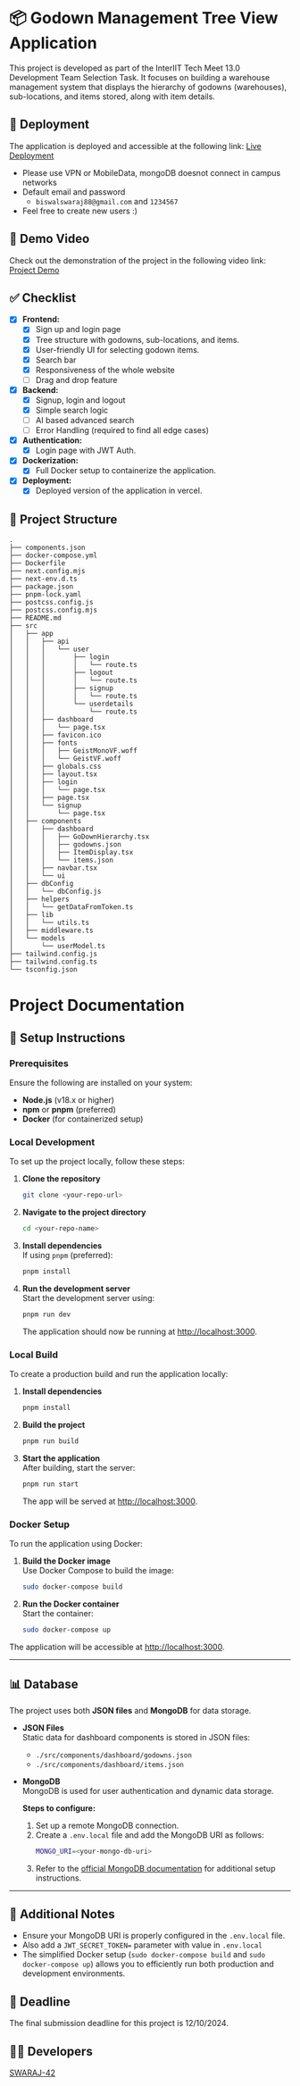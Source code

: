 # 📦 Godown Management Tree View Application

This project is developed as part of the InterIIT Tech Meet 13.0 Development Team Selection Task. It focuses on building a warehouse management system that displays the hierarchy of godowns (warehouses), sub-locations, and items stored, along with item details.

## 🚀 Deployment

The application is deployed and accessible at the following link:
[Live Deployment](https://godown-manager-1uwx.vercel.app/login)
- Please use VPN or MobileData, mongoDB doesnot connect in campus networks
- Default email and password
  - `biswalswaraj88@gmail.com` and `1234567`
- Feel free to create new users :)

## 🎥 Demo Video

Check out the demonstration of the project in the following video link:
[Project Demo](https://youtu.be/j4heTcFvC_g)

## ✅ Checklist

- [x] **Frontend:**
  - [x] Sign up and login page
  - [x] Tree structure with godowns, sub-locations, and items.
  - [x] User-friendly UI for selecting godown items.
  - [x] Search bar
  - [x] Responsiveness of the whole website
  - [ ] Drag and drop feature
- [x] **Backend:**
  - [x] Signup, login and logout
  - [x] Simple search logic
  - [ ] AI based advanced search
  - [ ] Error Handling (required to find all edge cases)
- [x] **Authentication:**
  - [x] Login page with JWT Auth.
- [x] **Dockerization:**
  - [x] Full Docker setup to containerize the application.
- [x] **Deployment:**
  - [x] Deployed version of the application in vercel.

## 📂 Project Structure

```
.
├── components.json
├── docker-compose.yml
├── Dockerfile
├── next.config.mjs
├── next-env.d.ts
├── package.json
├── pnpm-lock.yaml
├── postcss.config.js
├── postcss.config.mjs
├── README.md
├── src
│   ├── app
│   │   ├── api
│   │   │   └── user
│   │   │       ├── login
│   │   │       │   └── route.ts
│   │   │       ├── logout
│   │   │       │   └── route.ts
│   │   │       ├── signup
│   │   │       │   └── route.ts
│   │   │       └── userdetails
│   │   │           └── route.ts
│   │   ├── dashboard
│   │   │   └── page.tsx
│   │   ├── favicon.ico
│   │   ├── fonts
│   │   │   ├── GeistMonoVF.woff
│   │   │   └── GeistVF.woff
│   │   ├── globals.css
│   │   ├── layout.tsx
│   │   ├── login
│   │   │   └── page.tsx
│   │   ├── page.tsx
│   │   └── signup
│   │       └── page.tsx
│   ├── components
│   │   ├── dashboard
│   │   │   ├── GoDownHierarchy.tsx
│   │   │   ├── godowns.json
│   │   │   ├── ItemDisplay.tsx
│   │   │   └── items.json
│   │   ├── navbar.tsx
│   │   └── ui
│   ├── dbConfig
│   │   └── dbConfig.js
│   ├── helpers
│   │   └── getDataFromToken.ts
│   ├── lib
│   │   └── utils.ts
│   ├── middleware.ts
│   └── models
│       └── userModel.ts
├── tailwind.config.js
├── tailwind.config.ts
└── tsconfig.json
```

# Project Documentation

## 🔧 Setup Instructions

### Prerequisites

Ensure the following are installed on your system:
- **Node.js** (v18.x or higher)
- **npm** or **pnpm** (preferred)
- **Docker** (for containerized setup)

### Local Development

To set up the project locally, follow these steps:

1. **Clone the repository**  
   ```bash
   git clone <your-repo-url>
   ```

2. **Navigate to the project directory**  
   ```bash
   cd <your-repo-name>
   ```

3. **Install dependencies**  
   If using `pnpm` (preferred):
   ```bash
   pnpm install
   ```

4. **Run the development server**  
   Start the development server using:
   ```bash
   pnpm run dev
   ```
   The application should now be running at [http://localhost:3000](http://localhost:3000).

### Local Build

To create a production build and run the application locally:

1. **Install dependencies**  
   ```bash
   pnpm install
   ```

2. **Build the project**  
   ```bash
   pnpm run build
   ```

3. **Start the application**  
   After building, start the server:
   ```bash
   pnpm run start
   ```
   The app will be served at [http://localhost:3000](http://localhost:3000).

### Docker Setup

To run the application using Docker:

1. **Build the Docker image**  
   Use Docker Compose to build the image:
   ```bash
   sudo docker-compose build
   ```

2. **Run the Docker container**  
   Start the container:
   ```bash
   sudo docker-compose up
   ```

The application will be accessible at [http://localhost:3000](http://localhost:3000).

---

## 📊 Database

The project uses both **JSON files** and **MongoDB** for data storage.

- **JSON Files**  
  Static data for dashboard components is stored in JSON files:
  - `./src/components/dashboard/godowns.json`
  - `./src/components/dashboard/items.json`

- **MongoDB**  
  MongoDB is used for user authentication and dynamic data storage.
  
  **Steps to configure:**
  1. Set up a remote MongoDB connection.
  2. Create a `.env.local` file and add the MongoDB URI as follows:
     ```bash
     MONGO_URI=<your-mongo-db-uri>
     ```
  3. Refer to the [official MongoDB documentation](https://www.mongodb.com/) for additional setup instructions.

---

## 📝 Additional Notes

- Ensure your MongoDB URI is properly configured in the `.env.local` file.
- Also add a `JWT_SECRET_TOKEN=` parameter with value in `.env.local`
- The simplified Docker setup (`sudo docker-compose build` and `sudo docker-compose up`) allows you to efficiently run both production and development environments.

## 📅 Deadline

The final submission deadline for this project is 12/10/2024.

## 👨‍💻 Developers

[SWARAJ-42](https://github.com/SWARAJ-42)
